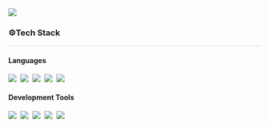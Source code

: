<img src="https://capsule-render.vercel.app/api?type=waving&height=300&color=87cefa&text=This%20is%20Hyeonsik's%20Github&animation=fadeIn"/>

<h3>⚙Tech Stack </h3>
<hr style="height: 1px; border: none; background-color: #ddd; margin: 10px 0;" />

<h4>Languages</h4>
<div>
  <img src="https://img.shields.io/badge/Python-3776AB?style=flat&logo=Python&logoColor=white" />&nbsp;
  <img src="https://img.shields.io/badge/Pytorch-EE4C2C?style=flat&logo=Pytorch&logoColor=white" />&nbsp;
  <img src="https://img.shields.io/badge/SQL-4479A1?style=flat&logo=MySQL&logoColor=white" />&nbsp;
  <img src="https://img.shields.io/badge/R-276DC3?style=flat&logo=R&logoColor=white" />&nbsp;
  <img src="https://img.shields.io/badge/Excel-217346?style=flat&logo=Microsoft Excel&logoColor=white" />&nbsp;
</div>

<h4>Development Tools</h4>
<div>
  <img src="https://img.shields.io/badge/Jupyter-F37626?style=flat&logo=Jupyter&logoColor=white" />&nbsp;
  <img src="https://img.shields.io/badge/VSCode-007ACC?style=flat&logo=Visual Studio Code&logoColor=white" />&nbsp;
  <img src="https://img.shields.io/badge/Google Colab-F9AB00?style=flat&logo=Google Colab&logoColor=white" />&nbsp;
  <img src="https://img.shields.io/badge/GitHub-181717?style=flat&logo=GitHub&logoColor=white" />&nbsp;
  <img src="https://img.shields.io/badge/Slack-4A154B?style=flat&logo=Slack&logoColor=white" />&nbsp;
</div>







